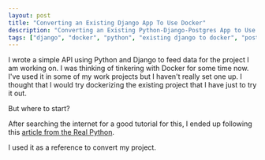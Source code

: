```yaml
---
layout: post
title: "Converting an Existing Django App To Use Docker"
description: "Converting an Existing Python-Django-Postgres App to Use Docker"
tags: ["django", "docker", "python", "existing django to docker", "postgres", "postgresql"]
---
```


I wrote a simple API using Python and Django to feed data for the project I am working on. I was thinking of tinkering with Docker for some time now. I've used it in some of my work projects but I haven't really set one up. I thought that I would try dockerizing the existing project that I have just to try it out.

But where to start?

After searching the internet for a good tutorial for this, I ended up following this [article from the Real Python](https://realpython.com/blog/python/django-development-with-docker-compose-and-machine/).

I used it as a reference to convert my project.
